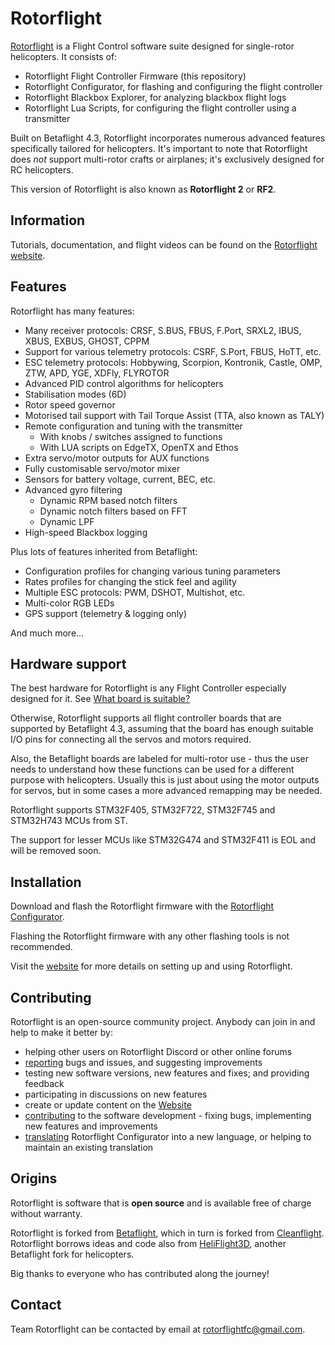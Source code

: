 # Rotorflight

[Rotorflight](https://github.com/rotorflight) is a Flight Control software suite designed for
single-rotor helicopters. It consists of:

- Rotorflight Flight Controller Firmware (this repository)
- Rotorflight Configurator, for flashing and configuring the flight controller
- Rotorflight Blackbox Explorer, for analyzing blackbox flight logs
- Rotorflight Lua Scripts, for configuring the flight controller using a transmitter

Built on Betaflight 4.3, Rotorflight incorporates numerous advanced features specifically
tailored for helicopters. It's important to note that Rotorflight does _not_ support multi-rotor
crafts or airplanes; it's exclusively designed for RC helicopters.

This version of Rotorflight is also known as **Rotorflight 2** or **RF2**.


## Information

Tutorials, documentation, and flight videos can be found on the [Rotorflight website](https://www.rotorflight.org/).


## Features

Rotorflight has many features:

* Many receiver protocols: CRSF, S.BUS, FBUS, F.Port, SRXL2, IBUS, XBUS, EXBUS, GHOST, CPPM
* Support for various telemetry protocols: CSRF, S.Port, FBUS, HoTT, etc.
* ESC telemetry protocols: Hobbywing, Scorpion, Kontronik, Castle, OMP, ZTW, APD, YGE, XDFly, FLYROTOR
* Advanced PID control algorithms for helicopters
* Stabilisation modes (6D)
* Rotor speed governor
* Motorised tail support with Tail Torque Assist (TTA, also known as TALY)
* Remote configuration and tuning with the transmitter
  - With knobs / switches assigned to functions
  - With LUA scripts on EdgeTX, OpenTX and Ethos
* Extra servo/motor outputs for AUX functions
* Fully customisable servo/motor mixer
* Sensors for battery voltage, current, BEC, etc.
* Advanced gyro filtering
  - Dynamic RPM based notch filters
  - Dynamic notch filters based on FFT
  - Dynamic LPF
* High-speed Blackbox logging

Plus lots of features inherited from Betaflight:

* Configuration profiles for changing various tuning parameters
* Rates profiles for changing the stick feel and agility
* Multiple ESC protocols: PWM, DSHOT, Multishot, etc.
* Multi-color RGB LEDs
* GPS support (telemetry & logging only)

And much more...


## Hardware support

The best hardware for Rotorflight is any Flight Controller especially designed for it.
See [What board is suitable?](https://www.rotorflight.org/docs/Tutorial-Quickstart/What-Board)

Otherwise, Rotorflight supports all flight controller boards that are supported by Betaflight 4.3,
assuming that the board has enough suitable I/O pins for connecting all the servos and motors required.

Also, the Betaflight boards are labeled for multi-rotor use - thus the user needs to understand how
these functions can be used for a different purpose with helicopters. Usually this is just about using
the motor outputs for servos, but in some cases a more advanced remapping may be needed.

Rotorflight supports STM32F405, STM32F722, STM32F745 and STM32H743 MCUs from ST.

The support for lesser MCUs like STM32G474 and STM32F411 is EOL and will be removed soon.


## Installation

Download and flash the Rotorflight firmware with the
[Rotorflight Configurator](https://github.com/rotorflight/rotorflight-configurator/releases).

Flashing the Rotorflight firmware with any other flashing tools is not recommended.

Visit the [website](https://www.rotorflight.org/) for more details on setting up and using Rotorflight.


## Contributing

Rotorflight is an open-source community project. Anybody can join in and help to make it better by:

* helping other users on Rotorflight Discord or other online forums
* [reporting](https://github.com/rotorflight?tab=repositories) bugs and issues, and suggesting improvements
* testing new software versions, new features and fixes; and providing feedback
* participating in discussions on new features
* create or update content on the [Website](https://www.rotorflight.org)
* [contributing](https://www.rotorflight.org/docs/Contributing/intro) to the software development - fixing bugs, implementing new features and improvements
* [translating](https://www.rotorflight.org/docs/Contributing/intro#translations) Rotorflight Configurator into a new language, or helping to maintain an existing translation


## Origins

Rotorflight is software that is **open source** and is available free of charge without warranty.

Rotorflight is forked from [Betaflight](https://github.com/betaflight), which in turn is forked from [Cleanflight](https://github.com/cleanflight).
Rotorflight borrows ideas and code also from [HeliFlight3D](https://github.com/heliflight3d/), another Betaflight fork for helicopters.

Big thanks to everyone who has contributed along the journey!


## Contact

Team Rotorflight can be contacted by email at rotorflightfc@gmail.com.
